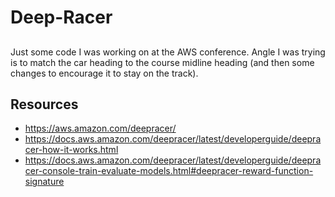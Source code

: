 # Deep-Racer

##

Just some code I was working on at the AWS conference.
Angle I was trying is to match the car heading to the course midline heading (and then some changes to encourage it to stay on the track).

## Resources

- https://aws.amazon.com/deepracer/
- https://docs.aws.amazon.com/deepracer/latest/developerguide/deepracer-how-it-works.html
- https://docs.aws.amazon.com/deepracer/latest/developerguide/deepracer-console-train-evaluate-models.html#deepracer-reward-function-signature
